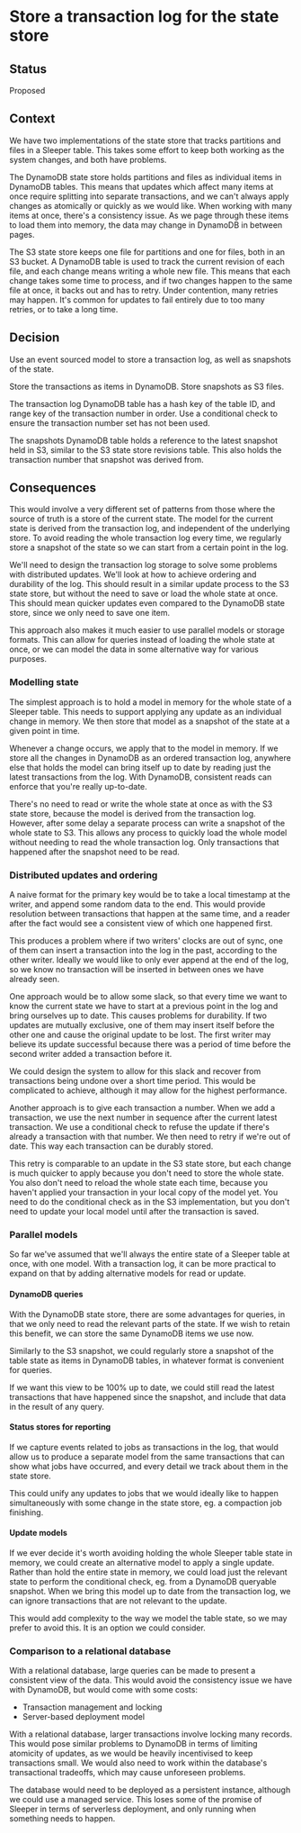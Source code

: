 # Store a transaction log for the state store

## Status

Proposed

## Context

We have two implementations of the state store that tracks partitions and files in a Sleeper table. This takes some
effort to keep both working as the system changes, and both have problems.

The DynamoDB state store holds partitions and files as individual items in DynamoDB tables. This means that updates
which affect many items at once require splitting into separate transactions, and we can't always apply changes as
atomically or quickly as we would like. When working with many items at once, there's a consistency issue. As we page
through these items to load them into memory, the data may change in DynamoDB in between pages.

The S3 state store keeps one file for partitions and one for files, both in an S3 bucket. A DynamoDB table is used to
track the current revision of each file, and each change means writing a whole new file. This means that each change
takes some time to process, and if two changes happen to the same file at once, it backs out and has to retry. Under
contention, many retries may happen. It's common for updates to fail entirely due to too many retries, or to take a long
time.

## Decision

Use an event sourced model to store a transaction log, as well as snapshots of the state.

Store the transactions as items in DynamoDB. Store snapshots as S3 files.

The transaction log DynamoDB table has a hash key of the table ID, and range key of the transaction number in order. Use
a conditional check to ensure the transaction number set has not been used.

The snapshots DynamoDB table holds a reference to the latest snapshot held in S3, similar to the S3 state store
revisions table. This also holds the transaction number that snapshot was derived from.

## Consequences

This would involve a very different set of patterns from those where the source of truth is a store of the current
state. The model for the current state is derived from the transaction log, and independent of the underlying store.
To avoid reading the whole transaction log every time, we regularly store a snapshot of the state so we can start from a
certain point in the log.

We'll need to design the transaction log storage to solve some problems with distributed updates. We'll look at how to
achieve ordering and durability of the log. This should result in a similar update process to the S3 state store, but
without the need to save or load the whole state at once. This should mean quicker updates even compared to the DynamoDB
state store, since we only need to save one item.

This approach also makes it much easier to use parallel models or storage formats. This can allow for queries instead of
loading the whole state at once, or we can model the data in some alternative way for various purposes.

### Modelling state

The simplest approach is to hold a model in memory for the whole state of a Sleeper table. This needs to support
applying any update as an individual change in memory. We then store that model as a snapshot of the state at a given
point in time.

Whenever a change occurs, we apply that to the model in memory. If we store all the changes in DynamoDB as an ordered
transaction log, anywhere else that holds the model can bring itself up to date by reading just the latest transactions
from the log. With DynamoDB, consistent reads can enforce that you're really up-to-date.

There's no need to read or write the whole state at once as with the S3 state store, because the model is derived from
the transaction log. However, after some delay a separate process can write a snapshot of the whole state to S3. This
allows any process to quickly load the whole model without needing to read the whole transaction log. Only transactions
that happened after the snapshot need to be read.

### Distributed updates and ordering

A naive format for the primary key would be to take a local timestamp at the writer, and append some random data to the
end. This would provide resolution between transactions that happen at the same time, and a reader after the fact would
see a consistent view of which one happened first.

This produces a problem where if two writers' clocks are out of sync, one of them can insert a transaction into the log
in the past, according to the other writer. Ideally we would like to only ever append at the end of the log, so we know
no transaction will be inserted in between ones we have already seen.

One approach would be to allow some slack, so that every time we want to know the current state we have to start at a
previous point in the log and bring ourselves up to date. This causes problems for durability. If two updates are
mutually exclusive, one of them may insert itself before the other one and cause the original update to be lost. The
first writer may believe its update successful because there was a period of time before the second writer added a
transaction before it.

We could design the system to allow for this slack and recover from transactions being undone over a short time period.
This would be complicated to achieve, although it may allow for the highest performance.

Another approach is to give each transaction a number. When we add a transaction, we use the next number in sequence
after the current latest transaction. We use a conditional check to refuse the update if there's already a transaction
with that number. We then need to retry if we're out of date. This way each transaction can be durably stored.

This retry is comparable to an update in the S3 state store, but each change is much quicker to apply because you don't
need to store the whole state. You also don't need to reload the whole state each time, because you haven't applied your
transaction in your local copy of the model yet. You need to do the conditional check as in the S3 implementation, but
you don't need to update your local model until after the transaction is saved.

### Parallel models

So far we've assumed that we'll always the entire state of a Sleeper table at once, with one model. With a transaction
log, it can be more practical to expand on that by adding alternative models for read or update.

#### DynamoDB queries

With the DynamoDB state store, there are some advantages for queries, in that we only need to read the relevant parts
of the state. If we wish to retain this benefit, we can store the same DynamoDB items we use now.

Similarly to the S3 snapshot, we could regularly store a snapshot of the table state as items in DynamoDB tables, in
whatever format is convenient for queries.

If we want this view to be 100% up to date, we could still read the latest transactions that have happened since the
snapshot, and include that data in the result of any query.

#### Status stores for reporting

If we capture events related to jobs as transactions in the log, that would allow us to produce a separate model from
the same transactions that can show what jobs have occurred, and every detail we track about them in the state store.

This could unify any updates to jobs that we would ideally like to happen simultaneously with some change in the state
store, eg. a compaction job finishing.

#### Update models

If we ever decide it's worth avoiding holding the whole Sleeper table state in memory, we could create an alternative
model to apply a single update. Rather than hold the entire state in memory, we could load just the relevant state to
perform the conditional check, eg. from a DynamoDB queryable snapshot. When we bring this model up to date from the
transaction log, we can ignore transactions that are not relevant to the update.

This would add complexity to the way we model the table state, so we may prefer to avoid this. It is an option we could
consider.

### Comparison to a relational database

With a relational database, large queries can be made to present a consistent view of the data. This would avoid the
consistency issue we have with DynamoDB, but would come with some costs:

- Transaction management and locking
- Server-based deployment model

With a relational database, larger transactions involve locking many records. This would pose similar problems to
DynamoDB in terms of limiting atomicity of updates, as we would be heavily incentivised to keep transactions small. We
would also need to work within the database's transactional tradeoffs, which may cause unforeseen problems.

The database would need to be deployed as a persistent instance, although we could use a managed service. This loses
some of the promise of Sleeper in terms of serverless deployment, and only running when something needs to happen.
